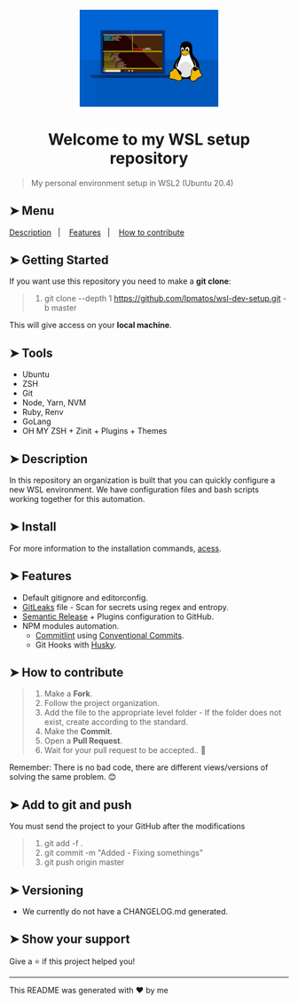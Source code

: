 <p align="center">
  <img alt="gitlab" src="./assets/Linux-WIndows.jpg" width="250px" float="center"/>
</p>

<h1 align="center">Welcome to my WSL setup repository</h1>

>
> My personal environment setup in WSL2 (Ubuntu 20.4)
>

## ➤ Menu

<p align="left">
  <a href="#-description">Description</a>&nbsp;&nbsp;&nbsp;|&nbsp;&nbsp;&nbsp;
  <a href="#-features">Features</a>&nbsp;&nbsp;&nbsp;|&nbsp;&nbsp;&nbsp;
  <a href="#-how-to-contribute">How to contribute</a>
</p>

## ➤ Getting Started

If you want use this repository you need to make a **git clone**:

>
> 1. git clone --depth 1 https://github.com/lpmatos/wsl-dev-setup.git -b master
>

This will give access on your **local machine**.

## ➤ Tools

* Ubuntu
* ZSH
* Git
* Node, Yarn, NVM
* Ruby, Renv
* GoLang
* OH MY ZSH + Zinit + Plugins + Themes

## ➤ Description

In this repository an organization is built that you can quickly configure a new WSL environment. We have configuration files and bash scripts working together for this automation.

## ➤ Install

For more information to the installation commands, [acess](./docs/packages.md).

## ➤ Features

* Default gitignore and editorconfig.
* [GitLeaks](https://github.com/zricethezav/gitleaks) file - Scan for secrets using regex and entropy.
* [Semantic Release](https://github.com/semantic-release/semantic-release) + Plugins configuration to GitHub.
* NPM modules automation.
  * [Commitlint](https://github.com/conventional-changelog/commitlint) using [Conventional Commits](https://www.conventionalcommits.org/en/v1.0.0/).
  * Git Hooks with [Husky](https://github.com/typicode/husky).

## ➤ How to contribute

>
> 1. Make a **Fork**.
> 2. Follow the project organization.
> 3. Add the file to the appropriate level folder - If the folder does not exist, create according to the standard.
> 4. Make the **Commit**.
> 5. Open a **Pull Request**.
> 6. Wait for your pull request to be accepted.. 🚀
>

Remember: There is no bad code, there are different views/versions of solving the same problem. 😊

## ➤ Add to git and push

You must send the project to your GitHub after the modifications

>
> 1. git add -f .
> 2. git commit -m "Added - Fixing somethings"
> 3. git push origin master
>

## ➤ Versioning

- We currently do not have a CHANGELOG.md generated.

## ➤ Show your support

Give a ⭐️ if this project helped you!

---

This README was generated with ❤️ by me
